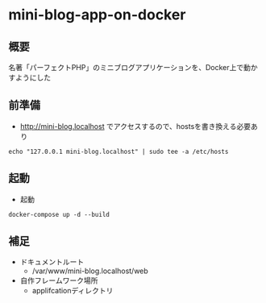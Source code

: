# mini-blog-app-on-docker
## 概要
名著「パーフェクトPHP」のミニブログアプリケーションを、Docker上で動かすようにした

## 前準備
* http://mini-blog.localhost でアクセスするので、hostsを書き換える必要あり

```
echo "127.0.0.1 mini-blog.localhost" | sudo tee -a /etc/hosts
```

## 起動

* 起動
```
docker-compose up -d --build
```

## 補足
* ドキュメントルート
  * /var/www/mini-blog.localhost/web
* 自作フレームワーク場所
  * applifcationディレクトリ  
